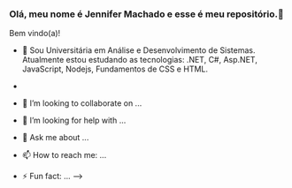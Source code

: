 ### Olá, meu nome é Jennifer Machado e esse é meu repositório.👋 
Bem vindo(a)!

- 🌱 Sou Universitária em Análise e Desenvolvimento de Sistemas.
 Atualmente estou estudando as tecnologias: .NET, C#, Asp.NET, JavaScript, Nodejs, Fundamentos de CSS e HTML.
- 
- 👯 I’m looking to collaborate on ...
- 🤔 I’m looking for help with ...
- 💬 Ask me about ...
- 📫 How to reach me: ...

- ⚡ Fun fact: ...
-->
